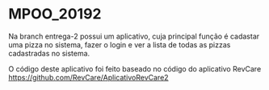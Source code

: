 # MPOO_20192

Na branch entrega-2 possui um aplicativo, cuja principal função é cadastar uma pizza no sistema, fazer o login e ver a lista de todas as pizzas cadastradas no sistema.

O código deste aplicativo foi feito baseado no código do aplicativo RevCare
https://github.com/RevCare/AplicativoRevCare2

